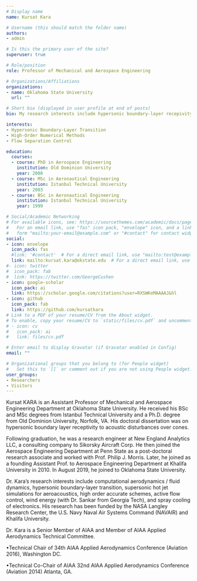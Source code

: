```yaml
---
# Display name
name: Kursat Kara

# Username (this should match the folder name)
authors:
- admin

# Is this the primary user of the site?
superuser: true

# Role/position
role: Professor of Mechanical and Aerospace Engineering

# Organizations/Affiliations
organizations:
- name: Oklahoma State University
  url: ""

# Short bio (displayed in user profile at end of posts)
bio: My research interests include hypersonic boundary-layer recepivity and stability, high-order numerical methods, and flow separation control using fludic actuators.

interests:
- Hypersonic Boundary-Layer Transition
- High-Order Numerical Methods
- Flow Separation Control

education:
  courses:
  - course: PhD in Aerospace Engineering
    institution: Old Dominion University
    year: 2008
  - course: MSc in Aeronautical Engineering
    institution: Istanbul Technical University
    year: 2003
  - course: BSc in Aeronautical Engineering
    institution: Istanbul Technical University
    year: 1999

# Social/Academic Networking
# For available icons, see: https://sourcethemes.com/academic/docs/page-builder/#icons
#   For an email link, use "fas" icon pack, "envelope" icon, and a link in the
#   form "mailto:your-email@example.com" or "#contact" for contact widget.
social:
- icon: envelope
  icon_pack: fas
  #link: '#contact'  # For a direct email link, use "mailto:test@example.org".
  link: mailto:kursat.kara@okstate.edu  # For a direct email link, use "mailto:test@example.org".
#- icon: twitter
#  icon_pack: fab
#  link: https://twitter.com/GeorgeCushen
- icon: google-scholar
  icon_pack: ai
  link: https://scholar.google.com/citations?user=RXSWKeMAAAAJ&hl 
- icon: github
  icon_pack: fab
  link: https://github.com/kursatkara
# Link to a PDF of your resume/CV from the About widget.
# To enable, copy your resume/CV to `static/files/cv.pdf` and uncomment the lines below.
# - icon: cv
#   icon_pack: ai
#   link: files/cv.pdf

# Enter email to display Gravatar (if Gravatar enabled in Config)
email: ""

# Organizational groups that you belong to (for People widget)
#   Set this to `[]` or comment out if you are not using People widget.
user_groups:
- Researchers
- Visitors
---
```


Kursat KARA is an Assistant Professor of Mechanical and Aerospace Engineering Department at Oklahoma State University. He received his BSc and MSc degrees from Istanbul Technical University and a Ph.D. degree from Old Dominion University, Norfolk, VA. His doctoral dissertation was on hypersonic boundary layer receptivity to acoustic disturbances over cones.

Following graduation, he was a research engineer at New England Analytics LLC, a consulting company to Sikorsky Aircraft Corp. He then joined the Aerospace Engineering Department at Penn State as a post-doctoral research associate and worked with Prof. Philip J. Morris. Later, he joined as a founding Assistant Prof. to Aerospace Engineering Department at Khalifa University in 2010. In August 2019, he joined to Oklahoma State University.

Dr. Kara’s research interests include computational aerodynamics / fluid dynamics, hypersonic boundary-layer transition, supersonic hot jet simulations for aeroacoustics, high order accurate schemes, active flow control, wind energy (with Dr. Sankar from Georgia Tech), and spray cooling of electronics. His research has been funded by the NASA Langley Research Center, the U.S. Navy Naval Air Systems Command (NAVAIR) and Khalifa University.

Dr. Kara is a Senior Member of AIAA and Member of AIAA Applied Aerodynamics Technical Committee.

•Technical Chair of 34th AIAA Applied Aerodynamics Conference (Aviation 2016), Washington DC.

•Technical Co-Chair of AIAA 32nd AIAA Applied Aerodynamics Conference (Aviation 2014) Atlanta, GA.
